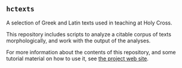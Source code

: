 ## `hctexts`


A selection of Greek and Latin texts used in teaching at Holy Cross.

This repository includes scripts to analyze a citable corpus of texts morphologically, and work with the output of the analyses.

For more information about the contents of this repository, and some tutorial material on how to use it, see [the project web site](https://neelsmith.github.io/hctexts/).
